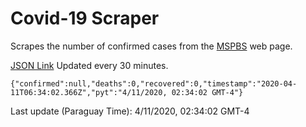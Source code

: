 # Covid-19 Scraper

Scrapes the number of confirmed cases from the [MSPBS](https://www.mspbs.gov.py/covid-19.php) web page.

[JSON Link](https://jmayalag.github.io/covid19-scrape/cases.json)
Updated every 30 minutes.
```
{"confirmed":null,"deaths":0,"recovered":0,"timestamp":"2020-04-11T06:34:02.366Z","pyt":"4/11/2020, 02:34:02 GMT-4"}
```
Last update (Paraguay Time): 4/11/2020, 02:34:02 GMT-4